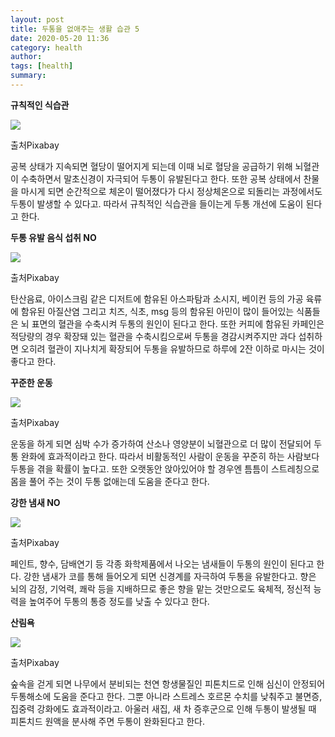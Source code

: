 ```yaml
---
layout: post
title: 두통을 없애주는 생활 습관 5
date: 2020-05-20 11:36
category: health
author: 
tags: [health]
summary: 
---
```



**규칙적인 식습관**

![](https://img1.daumcdn.net/thumb/R720x0/?fname=https%3A%2F%2Ft1.daumcdn.net%2Fliveboard%2Finterstella-story%2F58b2503d7ec4441684cf0d7ebe692f6c.JPG)

출처Pixabay

공복 상태가 지속되면 혈당이 떨어지게 되는데 이때 뇌로 혈당을 공급하기 위해 뇌혈관이 수축하면서 말초신경이 자극되어 두통이 유발된다고 한다. 또한 공복 상태에서 찬물을 마시게 되면 순간적으로 체온이 떨어졌다가 다시 정상체온으로 되돌리는 과정에서도 두통이 발생할 수 있다고. 따라서 규칙적인 식습관을 들이는게 두통 개선에 도움이 된다고 한다.

**두통 유발 음식 섭취 NO**

![](https://img1.daumcdn.net/thumb/R720x0/?fname=https%3A%2F%2Ft1.daumcdn.net%2Fliveboard%2Finterstella-story%2F800875540eb44d94a573eb0fb243eaa7.JPG)

출처Pixabay

탄산음료, 아이스크림 같은 디저트에 함유된 아스파탐과 소시지, 베이컨 등의 가공 육류에 함유된 아질산염 그리고 치즈, 식초, msg 등의 함유된 아민이 많이 들어있는 식품들은 뇌 표면의 혈관을 수축시켜 두통의 원인이 된다고 한다. 또한 커피에 함유된 카페인은 적당량의 경우 확장돼 있는 혈관을 수축시킴으로써 두통을 경감시켜주지만 과다 섭취하면 오히려 혈관이 지나치게 확장되어 두통을 유발하므로 하루에 2잔 이하로 마시는 것이 좋다고 한다.

**꾸준한 운동**

![](https://img1.daumcdn.net/thumb/R720x0/?fname=https%3A%2F%2Ft1.daumcdn.net%2Fliveboard%2Finterstella-story%2Fa4bfd5530f724183aa5d4f8dd0139f74.JPG)

출처Pixabay

운동을 하게 되면 심박 수가 증가하여 산소나 영양분이 뇌혈관으로 더 많이 전달되어 두통 완화에 효과적이라고 한다. 따라서 비활동적인 사람이 운동을 꾸준히 하는 사람보다 두통을 겪을 확률이 높다고. 또한 오랫동안 앉아있어야 할 경우엔 틈틈이 스트레칭으로 몸을 풀어 주는 것이 두통 없애는데 도움을 준다고 한다.

**강한 냄새 NO**

![](https://img1.daumcdn.net/thumb/R720x0/?fname=https%3A%2F%2Ft1.daumcdn.net%2Fliveboard%2Finterstella-story%2F6609b2e18ff04bad950e76227ae194fe.JPG)

출처Pixabay

페인트, 향수, 담배연기 등 각종 화학제품에서 나오는 냄새들이 두통의 원인이 된다고 한다. 강한 냄새가 코를 통해 들어오게 되면 신경계를 자극하여 두통을 유발한다고. 향은 뇌의 감정, 기억력, 쾌락 등을 지배하므로 좋은 향을 맡는 것만으로도 육체적, 정신적 능력을 높여주어 두통의 통증 정도를 낮출 수 있다고 한다.

**산림욕**

![](https://img1.daumcdn.net/thumb/R720x0/?fname=https%3A%2F%2Ft1.daumcdn.net%2Fliveboard%2Finterstella-story%2F66bbf3a5e2a4412893ec7da9abcb7358.JPG)

출처Pixabay

숲속을 걷게 되면 나무에서 분비되는 천연 항생물질인 피톤치드로 인해 심신이 안정되어 두통해소에 도움을 준다고 한다. 그뿐 아니라 스트레스 호르몬 수치를 낮춰주고 불면증, 집중력 강화에도 효과적이라고. 아울러 새집, 새 차 증후군으로 인해 두통이 발생될 때 피톤치드 원액을 분사해 주면 두통이 완화된다고 한다.